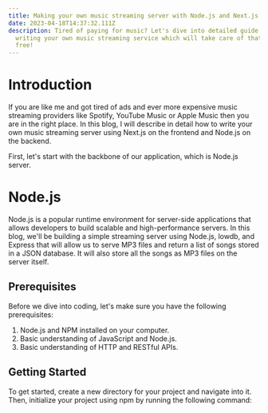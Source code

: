 ```yaml
---
title: Making your own music streaming server with Node.js and Next.js
date: 2023-04-18T14:37:32.111Z
description: Tired of paying for music? Let's dive into detailed guide about
  writing your own music streaming service which will take care of that for
  free!
---
```

# Introduction

I﻿f you are like me and got tired of ads and ever more expensive music streaming providers like Spotify, YouTube Music or Apple Music then you are in the right place. In this blog, I will describe in detail how to write your own music streaming server using Next.js on the frontend and Node.js on the backend.

First, let's start with the backbone of our application, which is Node.js server.

# N﻿ode.js

Node.js is a popular runtime environment for server-side applications that allows developers to build scalable and high-performance servers. In this blog, we'll be building a simple streaming server using Node.js, lowdb, and Express that will allow us to serve MP3 files and return a list of songs stored in a JSON database. It will also store all the songs as MP3 files on the server itself.

## Prerequisites

Before we dive into coding, let's make sure you have the following prerequisites:

1. Node.js and NPM installed on your computer.
2. Basic understanding of JavaScript and Node.js.
3. Basic understanding of HTTP and RESTful APIs.

## Getting Started

To get started, create a new directory for your project and navigate into it. Then, initialize your project using npm by running the following command: